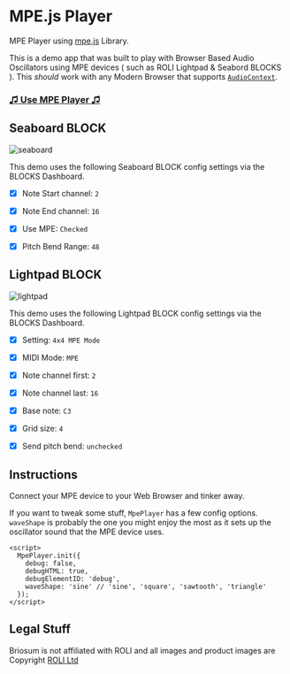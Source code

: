 MPE.js Player
===

MPE Player using [mpe.js](http://mpe.js.org/) Library.

This is a demo app that was built to play with Browser Based Audio Oscillators using MPE devices ( such as ROLI Lightpad & Seabord BLOCKS ).  This _should_ work with any Modern Browser that supports [`AudioContext`](https://caniuse.com/#search=AudioContext).

### [♫ Use MPE Player ♫](https://briosum.com/lab/mpe-player/)

Seaboard BLOCK
---
![seaboard](img/demo-seaboard.gif "seaboard")

This demo uses the following Seaboard BLOCK config settings via the BLOCKS Dashboard.

- [x] Note Start channel: `2`
- [x] Note End channel: `16`
- [x] Use MPE: `Checked`
- [x] Pitch Bend Range: `48`


Lightpad BLOCK
---
![lightpad](img/demo-lightpad.gif "lightpad")

This demo uses the following Lightpad BLOCK config settings via the BLOCKS Dashboard.

- [x] Setting: `4x4 MPE Mode`
- [x] MIDI Mode: `MPE`
- [x] Note channel first: `2`
- [x] Note channel last: `16`
- [x] Base note: `C3`
- [x] Grid size: `4`
- [x] Send pitch bend: `unchecked`


Instructions
---

Connect your MPE device to your Web Browser and tinker away.

If you want to tweak some stuff, `MpePlayer` has a few config options.  `waveShape` is probably the one you might enjoy the most as it sets up the oscillator sound that the MPE device uses.

```
<script>
  MpePlayer.init({
    debug: false,
    debugHTML: true,
    debugElementID: 'debug',
    waveShape: 'sine' // 'sine', 'square', 'sawtooth', 'triangle'
  });
</script>
```

Legal Stuff
---
Briosum is not affiliated with ROLI and all images and product images are Copyright [ROLI Ltd](https://roli.com/)
